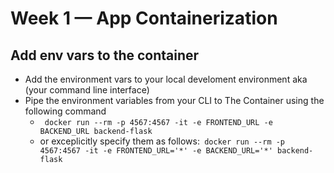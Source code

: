 # Week 1 — App Containerization

## Add env vars to the container
- Add the environment vars to your local develoment environment aka (your command line interface)
- Pipe the environment variables from your CLI to The Container using the following command
    - ``` docker run --rm -p 4567:4567 -it -e FRONTEND_URL -e BACKEND_URL backend-flask```
    - or exceplicitly specify them as follows:``` docker run --rm -p 4567:4567 -it -e FRONTEND_URL='*' -e BACKEND_URL='*' backend-flask```
